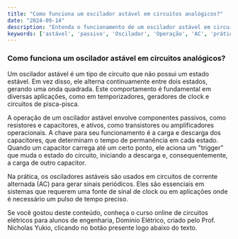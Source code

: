 ```yaml
---
title: "Como funciona um oscilador astável em circuitos analógicos?"
date: "2024-09-14"
description: "Entenda o funcionamento de um oscilador astável em circuitos analógicos e sua aplicação prática."
keywords: ['astável', 'passivo', 'Oscilador', 'Operação', 'AC', 'prática', 'Trigger']
---
```


### Como funciona um oscilador astável em circuitos analógicos?

Um oscilador astável é um tipo de circuito que não possui um estado estável. Em vez disso, ele alterna continuamente entre dois estados, gerando uma onda quadrada. Este comportamento é fundamental em diversas aplicações, como em temporizadores, geradores de clock e circuitos de pisca-pisca.

A operação de um oscilador astável envolve componentes passivos, como resistores e capacitores, e ativos, como transistores ou amplificadores operacionais. A chave para seu funcionamento é a carga e descarga dos capacitores, que determinam o tempo de permanência em cada estado. Quando um capacitor carrega até um certo ponto, ele aciona um "trigger" que muda o estado do circuito, iniciando a descarga e, consequentemente, a carga de outro capacitor.

Na prática, os osciladores astáveis são usados em circuitos de corrente alternada (AC) para gerar sinais periódicos. Eles são essenciais em sistemas que requerem uma fonte de sinal de clock ou em aplicações onde é necessário um pulso de tempo preciso.

Se você gostou deste conteúdo, conheça o curso online de circuitos elétricos para alunos de engenharia, Domínio Elétrico, criado pelo Prof. Nicholas Yukio, clicando no botão presente logo abaixo do texto.